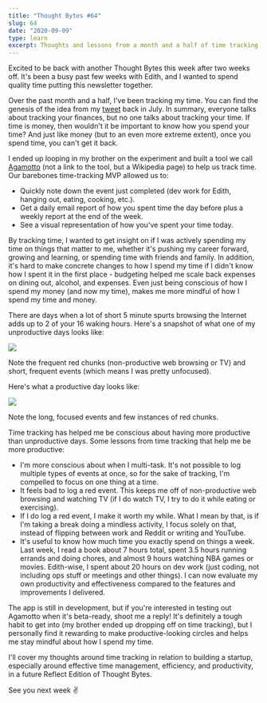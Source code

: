 ```yaml
---
title: "Thought Bytes #64"
slug: 64
date: "2020-09-09"
type: learn
excerpt: Thoughts and lessons from a month and a half of time tracking.
---
```

Excited to be back with another Thought Bytes this week after two weeks off. It's been a busy past few weeks with Edith, and I wanted to spend quality time putting this newsletter together.

Over the past month and a half, I've been tracking my time. You can find the genesis of the idea from my [tweet](https://twitter.com/kevarifin/status/1285799581725470720) back in July. In summary, everyone talks about tracking your finances, but no one talks about tracking your time. If time is money, then wouldn't it be important to know how you spend your time? And just like money (but to an even more extreme extent), once you spend time, you can't get it back.

I ended up looping in my brother on the experiment and built a tool we call [Agamotto](https://marvelcinematicuniverse.fandom.com/wiki/Eye_of_Agamotto) (not a link to the tool, but a Wikipedia page) to help us track time. Our barebones time-tracking MVP allowed us to:

- Quickly note down the event just completed (dev work for Edith, hanging out, eating, cooking, etc.).
- Get a daily email report of how you spent time the day before plus a weekly report at the end of the week.
- See a visual representation of how you've spent your time today.

By tracking time, I wanted to get insight on if I was actively spending my time on things that matter to me, whether it's pushing my career forward, growing and learning, or spending time with friends and family. In addition, it's hard to make concrete changes to how I spend my time if I didn't know how I spent it in the first place - budgeting helped me scale back expenses on dining out, alcohol, and expenses. Even just being conscious of how I spend my money (and now my time), makes me more mindful of how I spend my time and money.

There are days when a lot of short 5 minute spurts browsing the Internet adds up to 2 of your 16 waking hours. Here's a snapshot of what one of my unproductive days looks like:

![](https://kevinarifin.com/newsletters/64/unproductive.png)

Note the frequent red chunks (non-productive web browsing or TV) and short, frequent events (which means I was pretty unfocused).

Here's what a productive day looks like:

![](https://kevinarifin.com/newsletters/64/productive.png)

Note the long, focused events and few instances of red chunks.

Time tracking has helped me be conscious about having more productive than unproductive days. Some lessons from time tracking that help me be more productive:

- I'm more conscious about when I multi-task. It's not possible to log multiple types of events at once, so for the sake of tracking, I'm compelled to focus on one thing at a time.
- It feels bad to log a red event. This keeps me off of non-productive web browsing and watching TV (if I do watch TV, I try to do it while eating or exercising).
- If I do log a red event, I make it worth my while. What I mean by that, is if I'm taking a break doing a mindless activity, I focus solely on that, instead of flipping between work and Reddit or writing and YouTube.
- It's useful to know how much time you exactly spend on things a week. Last week, I read a book about 7 hours total, spent 3.5 hours running errands and doing chores, and almost 9 hours watching NBA games or movies. Edith-wise, I spent about 20 hours on dev work (just coding, not including ops stuff or meetings and other things). I can now evaluate my own productivity and effectiveness compared to the features and improvements I delivered.

The app is still in development, but if you're interested in testing out Agamotto when it's beta-ready, shoot me a reply! It's definitely a tough habit to get into (my brother ended up dropping off on time tracking), but I personally find it rewarding to make productive-looking circles and helps me stay mindful about how I spend my time.

I'll cover my thoughts around time tracking in relation to building a startup, especially around effective time management, efficiency, and productivity, in a future Reflect Edition of Thought Bytes.

See you next week ✌️